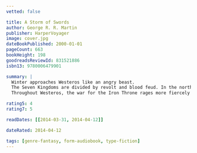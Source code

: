 ```yaml
---
vetted: false

title: A Storm of Swords
author: George R. R. Martin
publisher: HarperVoyager
image: cover.jpg
dateBookPublished: 2000-01-01
pageCount: 663
bookHeight: 198
goodreadsReviewId: 831521886
isbn13: 9780006479901

summary: |
  Winter approaches Westeros like an angry beast.
  The Seven Kingdoms are divided by revolt and blood feud. In the northern wastes, a horde of hungry, savage people steeped in the dark magic of the wilderness is poised to invade the Kingdom of the North where Robb Stark wears his new-forged crown. And Robb's defences are ranged against the South, the land of the cunning and cruel Lannisters, who have his young sisters in their power.
  Throughout Westeros, the war for the Iron Throne rages more fiercely than ever, but if the wall is breached, no king will live to claim it.

rating5: 4
rating7: 5

readDates: [[2014-03-31, 2014-04-12]]

dateRated: 2014-04-12

tags: [genre-fantasy, form-audiobook, type-fiction]
---
```

